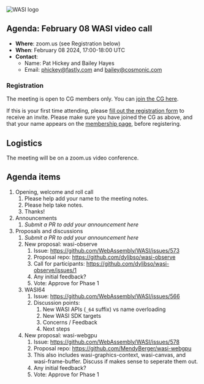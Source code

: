 ![WASI logo](https://raw.githubusercontent.com/WebAssembly/WASI/main/WASI.png)

## Agenda: February 08 WASI video call

- **Where**: zoom.us (see Registration below)
- **When**: February 08 2024, 17:00-18:00 UTC
- **Contact**:
  - Name: Pat Hickey and Bailey Hayes
  - Email: phickey@fastly.com and bailey@cosmonic.com

### Registration

The meeting is open to CG members only. You can [join the CG here](https://www.w3.org/community/webassembly/).

If this is your first time attending, please [fill out the registration form](https://docs.google.com/forms/d/e/1FAIpQLSdpO6Lp2L_dZ2_oiDgzjKx7pb7s2YYHjeSIyfHWZZGSKoZKWQ/viewform?usp=sf_link) to receive an invite. Please make sure you have joined the CG as above, and that your name appears on the [membership page](https://www.w3.org/community/webassembly/participants), before registering.


## Logistics

The meeting will be on a zoom.us video conference.

## Agenda items

1. Opening, welcome and roll call
    1. Please help add your name to the meeting notes.
    1. Please help take notes.
    1. Thanks!
1. Announcements
    1. _Submit a PR to add your announcement here_
1. Proposals and discussions
    1. _Submit a PR to add your announcement here_
    1. New proposal: wasi-observe
        1. Issue: https://github.com/WebAssembly/WASI/issues/573
        1. Proposal repo: https://github.com/dylibso/wasi-observe
        1. Call for participants: https://github.com/dylibso/wasi-observe/issues/1
        1. Any initial feedback?
        1. Vote: Approve for Phase 1
    1. WASI64
        1. Issue: https://github.com/WebAssembly/WASI/issues/566
        1. Discussion points:
            1. New WASI APIs (`_64` suffix) vs name overloading
            1. New WASI SDK targets
            1. Concerns / Feedback
            1. Next steps
    1. New proposal: wasi-webgpu
        1. Issue: https://github.com/WebAssembly/WASI/issues/578
        1. Proposal repo: https://github.com/MendyBerger/wasi-webgpu
        1. This also includes wasi-graphics-context, wasi-canvas, and wasi-frame-buffer. Discuss if makes sense to seperate them out.
        1. Any initial feedback?
        1. Vote: Approve for Phase 1

